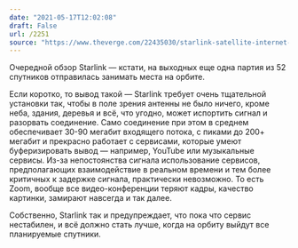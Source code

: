 ```yaml
---
date: "2021-05-17T12:02:08"
draft: False
url: /2251
source: "https://www.theverge.com/22435030/starlink-satellite-internet-spacex-review"
---
```


Очередной обзор Starlink — кстати, на выходных еще одна партия из 52 спутников отправилась занимать места на орбите.

Если коротко, то вывод такой — Starlink требует очень тщательной установки так, чтобы в поле зрения антенны не было ничего, кроме неба, здания, деревья и всё, что угодно, может испортить сигнал и разорвать соединение. Само соединение при этом в среднем обеспечивает 30-90 мегабит входящего потока, с пиками до 200+ мегабит и прекрасно работает с сервисами, которые умеют буферизировать вывод — например, YouTube или музыкальные сервисы. Из-за непостоянства сигнала использование сервисов, предполагающих взаимодействие в реальном времени и тем более критичных к задержке сигнала, практически невозможно. То есть Zoom, вообще все видео-конференции теряют кадры, качество картинки, замирают навсегда и так далее. 

Собственно, Starlink так и предупреждает, что пока что сервис нестабилен, и всё должно стать лучше, когда на орбиту выйдут все планируемые спутники.
